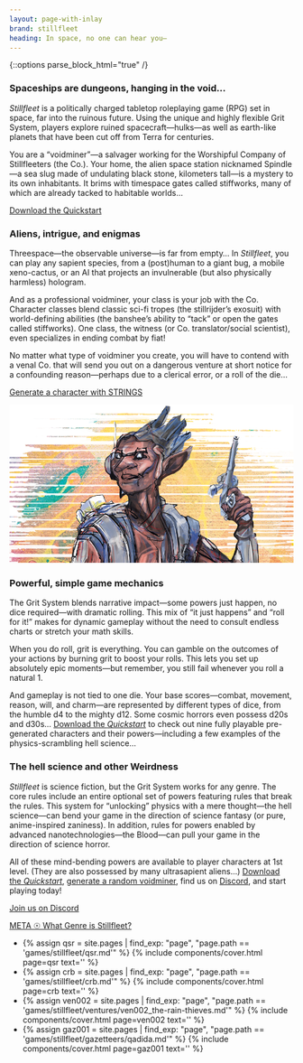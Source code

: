 ```yaml
---
layout: page-with-inlay
brand: stillfleet
heading: In space, no one can hear you—
---
```

{::options parse_block_html="true" /}

<div>


### Spaceships are dungeons, hanging in the void…

*Stillfleet* is a politically charged tabletop roleplaying game (RPG) set in space, far into the ruinous future. Using the unique and highly flexible Grit System, players explore ruined spacecraft—hulks—as well as earth-like planets that have been cut off from Terra for centuries.

You are a “voidminer”—a salvager working for the Worshipful Company of Stillfleeters (the Co.). Your home, the alien space station nicknamed Spindle—a sea slug made of undulating black stone, kilometers tall—is a mystery to its own inhabitants. It brims with timespace gates called stiffworks, many of which are already tacked to habitable worlds…

<a href="{% link games/stillfleet/qsr.md %}" class="internal">Download the Quickstart</a>

### Aliens, intrigue, and enigmas

Threespace—the observable universe—is far from empty… In *Stillfleet*, you can play any sapient species, from a (post)human to a giant bug, a mobile xeno-cactus, or an AI that projects an invulnerable (but also physically harmless) hologram.

And as a professional voidminer, your class is your job with the Co. Character classes blend classic sci-fi tropes (the stillrijder’s exosuit) with world-defining abilities (the banshee’s ability to “tack” or open the gates called stiffworks). One class, the witness (or Co. translator/social scientist), even specializes in ending combat by fiat!

No matter what type of voidminer you create, you will have to contend with a venal Co. that will send you out on a dangerous venture at short notice for a confounding reason—perhaps due to a clerical error, or a roll of the die…

<a href="https://strings.stillfleet.com/voidminers/recruitr" class="external stillfleet dark">Generate a character with STRINGS</a>

![a pepper elf](/assets/img/brands/stillfleet/pepper-elf-transparent.png)

### Powerful, simple game mechanics

The Grit System blends narrative impact—some powers just happen, no dice required—with dramatic rolling. This mix of “it just happens” and “roll for it!” makes for dynamic gameplay without the need to consult endless charts or stretch your math skills.

When you do roll, grit is everything. You can gamble on the outcomes of your actions by burning grit to boost your rolls. This lets you set up absolutely epic moments—but remember, you still fail whenever you roll a natural 1.

And gameplay is not tied to one die. Your base scores—combat, movement, reason, will, and charm—are represented by different types of dice, from the humble d4 to the mighty d12. Some cosmic horrors even possess d20s and d30s… [Download the *Quickstart*](https://www.drivethrurpg.com/product/345671/Stillfleet--Quickstart-Rules) to check out nine fully playable pre-generated characters and their powers—including a few examples of the physics-scrambling hell science…

### The hell science and other Weirdness

*Stillfleet* is science fiction, but the Grit System works for any genre. The core rules include an entire optional set of powers featuring rules that break the rules. This system for “unlocking” physics with a mere thought—the hell science—can bend your game in the direction of science fantasy (or pure, anime-inspired zaniness). In addition, rules for powers enabled by advanced nanotechnologies—the Blood—can pull your game in the direction of science horror.

All of these mind-bending powers are available to player characters at 1st level. (They are also possessed by many ultrasapient aliens…) [Download the *Quickstart*](https://www.drivethrurpg.com/product/345671/Stillfleet--Quickstart-Rules), [generate a random voidminer](https://strings.stillfleet.com/voidminers/recruitr), find us on [Discord](http://discord.stillfleet.com/), and start playing today!


<a href="https://discord.stillfleet.com" class="external discord dark">Join us on Discord</a>

<a href="https://www.patreon.com/posts/meta-what-genre-41382080" class="external patreon dark">META ☉ What Genre is Stillfleet?</a>

</div>

<aside>
<ul>
  <li>
    {% assign qsr = site.pages | find_exp: "page", "page.path == 'games/stillfleet/qsr.md'" %}
    {% include components/cover.html page=qsr text='' %}
  </li>
  <li>
    {% assign crb = site.pages | find_exp: "page", "page.path == 'games/stillfleet/crb.md'" %}
    {% include components/cover.html page=crb text='' %}
  </li>
  <li>
    {% assign ven002 = site.pages | find_exp: "page", "page.path == 'games/stillfleet/ventures/ven002_the-rain-thieves.md'" %}
    {% include components/cover.html page=ven002 text='' %}
  </li>
  <li>
    {% assign gaz001 = site.pages | find_exp: "page", "page.path == 'games/stillfleet/gazetteers/qadida.md'" %}
    {% include components/cover.html page=gaz001 text='' %}
  </li>
</ul>
</aside>